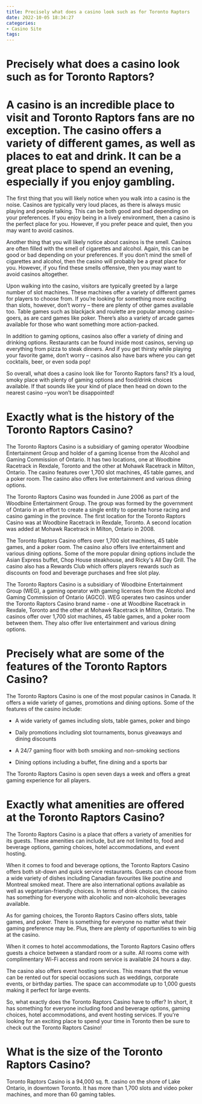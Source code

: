 ```yaml
---
title: Precisely what does a casino look such as for Toronto Raptors
date: 2022-10-05 18:34:27
categories:
- Casino Site
tags:
---
```



#  Precisely what does a casino look such as for Toronto Raptors?

# A casino is an incredible place to visit and Toronto Raptors fans are no exception. The casino offers a variety of different games, as well as places to eat and drink. It can be a great place to spend an evening, especially if you enjoy gambling.

The first thing that you will likely notice when you walk into a casino is the noise. Casinos are typically very loud places, as there is always music playing and people talking. This can be both good and bad depending on your preferences. If you enjoy being in a lively environment, then a casino is the perfect place for you. However, if you prefer peace and quiet, then you may want to avoid casinos.

Another thing that you will likely notice about casinos is the smell. Casinos are often filled with the smell of cigarettes and alcohol. Again, this can be good or bad depending on your preferences. If you don’t mind the smell of cigarettes and alcohol, then the casino will probably be a great place for you. However, if you find these smells offensive, then you may want to avoid casinos altogether.

Upon walking into the casino, visitors are typically greeted by a large number of slot machines. These machines offer a variety of different games for players to choose from. If you’re looking for something more exciting than slots, however, don’t worry – there are plenty of other games available too. Table games such as blackjack and roulette are popular among casino-goers, as are card games like poker. There’s also a variety of arcade games available for those who want something more action-packed.

In addition to gaming options, casinos also offer a variety of dining and drinking options. Restaurants can be found inside most casinos, serving up everything from pizza to steak dinners. And if you get thirsty while playing your favorite game, don’t worry – casinos also have bars where you can get cocktails, beer, or even soda pop!

So overall, what does a casino look like for Toronto Raptors fans? It’s a loud, smoky place with plenty of gaming options and food/drink choices available. If that sounds like your kind of place then head on down to the nearest casino –you won’t be disappointed!

#  Exactly what is the history of the Toronto Raptors Casino?

The Toronto Raptors Casino is a subsidiary of gaming operator Woodbine Entertainment Group and holder of a gaming license from the Alcohol and Gaming Commission of Ontario. It has two locations, one at Woodbine Racetrack in Rexdale, Toronto and the other at Mohawk Racetrack in Milton, Ontario. The casino features over 1,700 slot machines, 45 table games, and a poker room. The casino also offers live entertainment and various dining options.

The Toronto Raptors Casino was founded in June 2006 as part of the Woodbine Entertainment Group. The group was formed by the government of Ontario in an effort to create a single entity to operate horse racing and casino gaming in the province. The first location for the Toronto Raptors Casino was at Woodbine Racetrack in Rexdale, Toronto. A second location was added at Mohawk Racetrack in Milton, Ontario in 2008.

The Toronto Raptors Casino offers over 1,700 slot machines, 45 table games, and a poker room. The casino also offers live entertainment and various dining options. Some of the more popular dining options include the Asian Express buffet, Chop House steakhouse, and Ricky's All Day Grill. The casino also has a Rewards Club which offers players rewards such as discounts on food and beverage purchases and free slot play.

The Toronto Raptors Casino is a subsidiary of Woodbine Entertainment Group (WEG), a gaming operator with gaming licenses from the Alcohol and Gaming Commission of Ontario (AGCO). WEG operates two casinos under the Toronto Raptors Casino brand name - one at Woodbine Racetrack in Rexdale, Toronto and the other at Mohawk Racetrack in Milton, Ontario. The casinos offer over 1,700 slot machines, 45 table games, and a poker room between them. They also offer live entertainment and various dining options.

#  Precisely what are some of the features of the Toronto Raptors Casino?

The Toronto Raptors Casino is one of the most popular casinos in Canada. It offers a wide variety of games, promotions and dining options. Some of the features of the casino include:

- A wide variety of games including slots, table games, poker and bingo

- Daily promotions including slot tournaments, bonus giveaways and dining discounts

- A 24/7 gaming floor with both smoking and non-smoking sections

- Dining options including a buffet, fine dining and a sports bar

The Toronto Raptors Casino is open seven days a week and offers a great gaming experience for all players.

#  Exactly what amenities are offered at the Toronto Raptors Casino?

The Toronto Raptors Casino is a place that offers a variety of amenities for its guests. These amenities can include, but are not limited to, food and beverage options, gaming choices, hotel accommodations, and event hosting.

When it comes to food and beverage options, the Toronto Raptors Casino offers both sit-down and quick service restaurants. Guests can choose from a wide variety of dishes including Canadian favourites like poutine and Montreal smoked meat. There are also international options available as well as vegetarian-friendly choices. In terms of drink choices, the casino has something for everyone with alcoholic and non-alcoholic beverages available.

As for gaming choices, the Toronto Raptors Casino offers slots, table games, and poker. There is something for everyone no matter what their gaming preference may be. Plus, there are plenty of opportunities to win big at the casino.

When it comes to hotel accommodations, the Toronto Raptors Casino offers guests a choice between a standard room or a suite. All rooms come with complimentary Wi-Fi access and room service is available 24 hours a day.

The casino also offers event hosting services. This means that the venue can be rented out for special occasions such as weddings, corporate events, or birthday parties. The space can accommodate up to 1,000 guests making it perfect for large events.

So, what exactly does the Toronto Raptors Casino have to offer? In short, it has something for everyone including food and beverage options, gaming choices, hotel accommodations, and event hosting services. If you're looking for an exciting place to spend your time in Toronto then be sure to check out the Toronto Raptors Casino!

#  What is the size of the Toronto Raptors Casino?

Toronto Raptors Casino is a 94,000 sq. ft. casino on the shore of Lake Ontario, in downtown Toronto. It has more than 1,700 slots and video poker machines, and more than 60 gaming tables.